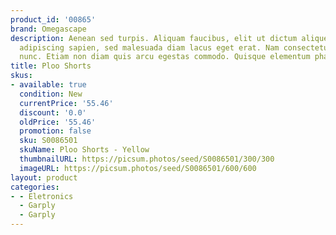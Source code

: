 ```yaml
---
product_id: '00865'
brand: Omegascape
description: Aenean sed turpis. Aliquam faucibus, elit ut dictum aliquet, felis nisl
  adipiscing sapien, sed malesuada diam lacus eget erat. Nam consectetuer euismod
  nunc. Etiam non diam quis arcu egestas commodo. Quisque elementum pharetra lacus.
title: Ploo Shorts
skus:
- available: true
  condition: New
  currentPrice: '55.46'
  discount: '0.0'
  oldPrice: '55.46'
  promotion: false
  sku: S0086501
  skuName: Ploo Shorts - Yellow
  thumbnailURL: https://picsum.photos/seed/S0086501/300/300
  imageURL: https://picsum.photos/seed/S0086501/600/600
layout: product
categories:
- - Eletronics
  - Garply
  - Garply
---
```

